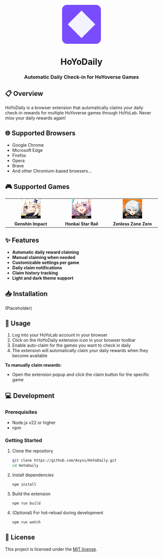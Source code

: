<p align="center">
  <img src="./public/icon128.png" alt="HoYoDaily Logo" width="128"/>
</p>

<h1 align="center">HoYoDaily</h1>
<h3 align="center">Automatic Daily Check-in for HoYoverse Games</h3>


## 📋 Overview

HoYoDaily is a browser extension that automatically claims your daily check-in rewards for multiple HoYoverse games through HoYoLab. Never miss your daily rewards again!

## 🌐 Supported Browsers

- Google Chrome
- Microsoft Edge
- Firefox
- Opera
- Brave
- And other Chromium-based browsers...

## 🎮 Supported Games

<table>
  <tr>
    <td align="center" width="200"><img src="./src/assets/genshin-icon.webp" alt="Genshin Impact" width="64" /></td>
    <td align="center" width="200"><img src="./src/assets/hsr-icon.webp" alt="Honkai Star Rail" width="64" /></td>
    <td align="center" width="200"><img src="./src/assets/zzz-icon.webp" alt="Zenless Zone Zero" width="64" /></td>
  </tr>
  <tr>
    <td align="center"><b>Genshin Impact</b></td>
    <td align="center"><b>Honkai Star Rail</b></td>
    <td align="center"><b>Zenless Zone Zero</b></td>
  </tr>
</table>

## ✨ Features

- **Automatic daily reward claiming**
- **Manual claiming when needed**
- **Customizable settings per game**
- **Daily claim notifications**
- **Claim history tracking**
- **Light and dark theme support**

## 📥 Installation

(Placeholder)

## 🚀 Usage

1. Log into your HoYoLab account in your browser
2. Click on the HoYoDaily extension icon in your browser toolbar
3. Enable auto-claim for the games you want to check in daily
4. The extension will automatically claim your daily rewards when they become available

**To manually claim rewards:**
- Open the extension popup and click the claim button for the specific game

## 💻 Development

### Prerequisites
- Node.js v22 or higher
- npm

### Getting Started

1. Clone the repository
   ```bash
   git clone https://github.com/Axyss/HoYoDaily.git
   cd HoYoDaily
   ```

2. Install dependencies
   ```bash
   npm install
   ```
   
3. Build the extension
   ```bash
   npm run build
   ```

4. (Optional) For hot-reload during development
   ```bash
   npm run watch
   ```

## 📄 License

This project is licensed under the [MIT license](LICENSE).

